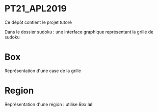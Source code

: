 # PT21_APL2019

Ce dépôt contient le projet tutoré

Dans le dossier sudoku : une interface graphique représentant la grille de sudoku

# Box

Représentation d'une case de la grille

# Region

Représentation d'une région : utilise *Box* **lol**

